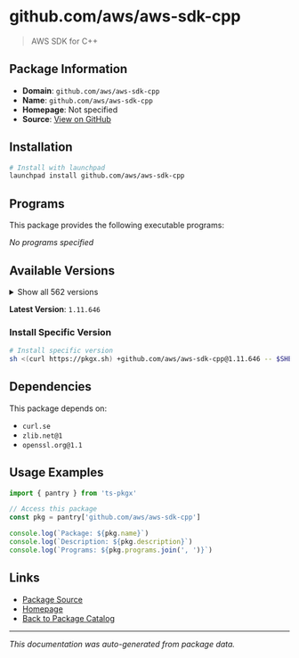 # github.com/aws/aws-sdk-cpp

> AWS SDK for C++

## Package Information

- **Domain**: `github.com/aws/aws-sdk-cpp`
- **Name**: `github.com/aws/aws-sdk-cpp`
- **Homepage**: Not specified
- **Source**: [View on GitHub](https://github.com/pkgxdev/pantry/tree/main/projects/github.com/aws/aws-sdk-cpp/package.yml)

## Installation

```bash
# Install with launchpad
launchpad install github.com/aws/aws-sdk-cpp
```

## Programs

This package provides the following executable programs:

*No programs specified*

## Available Versions

<details>
<summary>Show all 562 versions</summary>

- `1.11.646`, `1.11.645`, `1.11.644`, `1.11.643`, `1.11.642`
- `1.11.641`, `1.11.640`, `1.11.639`, `1.11.638`, `1.11.637`
- `1.11.636`, `1.11.635`, `1.11.634`, `1.11.633`, `1.11.632`
- `1.11.631`, `1.11.630`, `1.11.629`, `1.11.628`, `1.11.627`
- `1.11.626`, `1.11.625`, `1.11.624`, `1.11.623`, `1.11.622`
- `1.11.621`, `1.11.620`, `1.11.619`, `1.11.618`, `1.11.617`
- `1.11.616`, `1.11.615`, `1.11.614`, `1.11.613`, `1.11.612`
- `1.11.611`, `1.11.610`, `1.11.609`, `1.11.608`, `1.11.607`
- `1.11.606`, `1.11.605`, `1.11.604`, `1.11.603`, `1.11.602`
- `1.11.601`, `1.11.600`, `1.11.599`, `1.11.598`, `1.11.597`
- `1.11.596`, `1.11.595`, `1.11.594`, `1.11.593`, `1.11.592`
- `1.11.591`, `1.11.590`, `1.11.589`, `1.11.588`, `1.11.587`
- `1.11.586`, `1.11.585`, `1.11.584`, `1.11.583`, `1.11.582`
- `1.11.581`, `1.11.580`, `1.11.579`, `1.11.578`, `1.11.577`
- `1.11.576`, `1.11.575`, `1.11.574`, `1.11.573`, `1.11.572`
- `1.11.571`, `1.11.570`, `1.11.569`, `1.11.568`, `1.11.567`
- `1.11.566`, `1.11.565`, `1.11.564`, `1.11.563`, `1.11.562`
- `1.11.561`, `1.11.560`, `1.11.559`, `1.11.558`, `1.11.557`
- `1.11.556`, `1.11.555`, `1.11.554`, `1.11.553`, `1.11.552`
- `1.11.551`, `1.11.550`, `1.11.549`, `1.11.548`, `1.11.547`
- `1.11.546`, `1.11.545`, `1.11.544`, `1.11.543`, `1.11.542`
- `1.11.541`, `1.11.540`, `1.11.539`, `1.11.538`, `1.11.537`
- `1.11.536`, `1.11.535`, `1.11.534`, `1.11.533`, `1.11.532`
- `1.11.531`, `1.11.530`, `1.11.529`, `1.11.528`, `1.11.527`
- `1.11.526`, `1.11.525`, `1.11.524`, `1.11.523`, `1.11.522`
- `1.11.521`, `1.11.520`, `1.11.519`, `1.11.518`, `1.11.517`
- `1.11.516`, `1.11.515`, `1.11.514`, `1.11.513`, `1.11.512`
- `1.11.511`, `1.11.510`, `1.11.509`, `1.11.508`, `1.11.507`
- `1.11.506`, `1.11.505`, `1.11.504`, `1.11.503`, `1.11.502`
- `1.11.501`, `1.11.500`, `1.11.499`, `1.11.498`, `1.11.497`
- `1.11.496`, `1.11.495`, `1.11.494`, `1.11.493`, `1.11.492`
- `1.11.491`, `1.11.490`, `1.11.489`, `1.11.488`, `1.11.487`
- `1.11.486`, `1.11.485`, `1.11.484`, `1.11.483`, `1.11.482`
- `1.11.481`, `1.11.480`, `1.11.479`, `1.11.478`, `1.11.477`
- `1.11.476`, `1.11.475`, `1.11.474`, `1.11.473`, `1.11.472`
- `1.11.471`, `1.11.470`, `1.11.469`, `1.11.468`, `1.11.467`
- `1.11.466`, `1.11.465`, `1.11.464`, `1.11.463`, `1.11.462`
- `1.11.461`, `1.11.460`, `1.11.459`, `1.11.458`, `1.11.457`
- `1.11.456`, `1.11.455`, `1.11.454`, `1.11.453`, `1.11.452`
- `1.11.451`, `1.11.450`, `1.11.449`, `1.11.448`, `1.11.447`
- `1.11.446`, `1.11.445`, `1.11.444`, `1.11.443`, `1.11.442`
- `1.11.441`, `1.11.440`, `1.11.439`, `1.11.438`, `1.11.437`
- `1.11.436`, `1.11.435`, `1.11.434`, `1.11.433`, `1.11.432`
- `1.11.431`, `1.11.430`, `1.11.429`, `1.11.428`, `1.11.427`
- `1.11.426`, `1.11.425`, `1.11.424`, `1.11.423`, `1.11.422`
- `1.11.421`, `1.11.420`, `1.11.419`, `1.11.418`, `1.11.417`
- `1.11.416`, `1.11.415`, `1.11.414`, `1.11.413`, `1.11.412`
- `1.11.411`, `1.11.410`, `1.11.409`, `1.11.408`, `1.11.407`
- `1.11.406`, `1.11.405`, `1.11.404`, `1.11.403`, `1.11.402`
- `1.11.401`, `1.11.400`, `1.11.399`, `1.11.398`, `1.11.397`
- `1.11.396`, `1.11.395`, `1.11.394`, `1.11.393`, `1.11.392`
- `1.11.391`, `1.11.390`, `1.11.389`, `1.11.388`, `1.11.387`
- `1.11.386`, `1.11.385`, `1.11.384`, `1.11.383`, `1.11.382`
- `1.11.381`, `1.11.380`, `1.11.379`, `1.11.378`, `1.11.377`
- `1.11.376`, `1.11.375`, `1.11.374`, `1.11.373`, `1.11.372`
- `1.11.371`, `1.11.370`, `1.11.369`, `1.11.368`, `1.11.367`
- `1.11.366`, `1.11.365`, `1.11.364`, `1.11.363`, `1.11.362`
- `1.11.361`, `1.11.360`, `1.11.359`, `1.11.358`, `1.11.357`
- `1.11.356`, `1.11.355`, `1.11.354`, `1.11.353`, `1.11.352`
- `1.11.351`, `1.11.350`, `1.11.349`, `1.11.348`, `1.11.347`
- `1.11.346`, `1.11.345`, `1.11.344`, `1.11.343`, `1.11.342`
- `1.11.341`, `1.11.340`, `1.11.339`, `1.11.338`, `1.11.337`
- `1.11.336`, `1.11.335`, `1.11.334`, `1.11.333`, `1.11.332`
- `1.11.331`, `1.11.330`, `1.11.329`, `1.11.328`, `1.11.327`
- `1.11.326`, `1.11.325`, `1.11.324`, `1.11.323`, `1.11.322`
- `1.11.321`, `1.11.320`, `1.11.319`, `1.11.318`, `1.11.317`
- `1.11.316`, `1.11.315`, `1.11.314`, `1.11.313`, `1.11.312`
- `1.11.311`, `1.11.310`, `1.11.309`, `1.11.308`, `1.11.307`
- `1.11.306`, `1.11.305`, `1.11.304`, `1.11.303`, `1.11.302`
- `1.11.301`, `1.11.300`, `1.11.299`, `1.11.298`, `1.11.297`
- `1.11.296`, `1.11.295`, `1.11.294`, `1.11.293`, `1.11.292`
- `1.11.291`, `1.11.290`, `1.11.289`, `1.11.288`, `1.11.287`
- `1.11.286`, `1.11.285`, `1.11.284`, `1.11.283`, `1.11.282`
- `1.11.281`, `1.11.280`, `1.11.279`, `1.11.278`, `1.11.277`
- `1.11.276`, `1.11.275`, `1.11.274`, `1.11.273`, `1.11.272`
- `1.11.271`, `1.11.270`, `1.11.269`, `1.11.268`, `1.11.267`
- `1.11.266`, `1.11.265`, `1.11.264`, `1.11.263`, `1.11.262`
- `1.11.261`, `1.11.260`, `1.11.259`, `1.11.258`, `1.11.257`
- `1.11.256`, `1.11.255`, `1.11.254`, `1.11.253`, `1.11.252`
- `1.11.251`, `1.11.250`, `1.11.249`, `1.11.248`, `1.11.247`
- `1.11.246`, `1.11.245`, `1.11.244`, `1.11.243`, `1.11.242`
- `1.11.241`, `1.11.240`, `1.11.239`, `1.11.238`, `1.11.237`
- `1.11.236`, `1.11.235`, `1.11.234`, `1.11.233`, `1.11.232`
- `1.11.231`, `1.11.230`, `1.11.229`, `1.11.228`, `1.11.227`
- `1.11.226`, `1.11.225`, `1.11.224`, `1.11.223`, `1.11.222`
- `1.11.221`, `1.11.220`, `1.11.219`, `1.11.218`, `1.11.217`
- `1.11.216`, `1.11.215`, `1.11.214`, `1.11.213`, `1.11.212`
- `1.11.211`, `1.11.210`, `1.11.209`, `1.11.208`, `1.11.207`
- `1.11.206`, `1.11.205`, `1.11.204`, `1.11.203`, `1.11.202`
- `1.11.201`, `1.11.200`, `1.11.199`, `1.11.198`, `1.11.197`
- `1.11.196`, `1.11.195`, `1.11.194`, `1.11.193`, `1.11.192`
- `1.11.191`, `1.11.190`, `1.11.189`, `1.11.188`, `1.11.187`
- `1.11.186`, `1.11.183`, `1.11.182`, `1.11.181`, `1.11.180`
- `1.11.179`, `1.11.178`, `1.11.177`, `1.11.176`, `1.11.175`
- `1.11.174`, `1.11.173`, `1.11.172`, `1.11.171`, `1.11.170`
- `1.11.169`, `1.11.168`, `1.11.167`, `1.11.166`, `1.11.165`
- `1.11.164`, `1.11.163`, `1.11.162`, `1.11.161`, `1.11.160`
- `1.11.159`, `1.11.158`, `1.11.157`, `1.11.156`, `1.11.155`
- `1.11.154`, `1.11.153`, `1.11.152`, `1.11.151`, `1.11.150`
- `1.11.149`, `1.11.148`, `1.11.147`, `1.11.146`, `1.11.145`
- `1.11.144`, `1.11.143`, `1.11.142`, `1.11.141`, `1.11.140`
- `1.11.139`, `1.11.138`, `1.11.137`, `1.11.136`, `1.11.135`
- `1.11.134`, `1.11.133`, `1.11.132`, `1.11.131`, `1.11.130`
- `1.11.129`, `1.11.128`, `1.11.127`, `1.11.126`, `1.11.125`
- `1.11.124`, `1.11.123`, `1.11.122`, `1.11.121`, `1.11.120`
- `1.11.119`, `1.11.118`, `1.11.117`, `1.11.116`, `1.11.115`
- `1.11.114`, `1.11.113`, `1.11.112`, `1.11.111`, `1.11.110`
- `1.11.109`, `1.11.108`, `1.11.107`, `1.11.106`, `1.11.105`
- `1.11.104`, `1.11.103`, `1.11.102`, `1.11.101`, `1.11.100`
- `1.11.99`, `1.11.98`, `1.11.97`, `1.11.96`, `1.11.95`
- `1.11.94`, `1.11.93`, `1.11.92`, `1.11.91`, `1.11.90`
- `1.11.89`, `1.11.88`, `1.11.87`, `1.11.86`, `1.11.85`
- `1.11.84`, `1.11.83`

</details>

**Latest Version**: `1.11.646`

### Install Specific Version

```bash
# Install specific version
sh <(curl https://pkgx.sh) +github.com/aws/aws-sdk-cpp@1.11.646 -- $SHELL -i
```

## Dependencies

This package depends on:

- `curl.se`
- `zlib.net@1`
- `openssl.org@1.1`

## Usage Examples

```typescript
import { pantry } from 'ts-pkgx'

// Access this package
const pkg = pantry['github.com/aws/aws-sdk-cpp']

console.log(`Package: ${pkg.name}`)
console.log(`Description: ${pkg.description}`)
console.log(`Programs: ${pkg.programs.join(', ')}`)
```

## Links

- [Package Source](https://github.com/pkgxdev/pantry/tree/main/projects/github.com/aws/aws-sdk-cpp/package.yml)
- [Homepage](#)
- [Back to Package Catalog](../../../package-catalog.md)

---

*This documentation was auto-generated from package data.*
